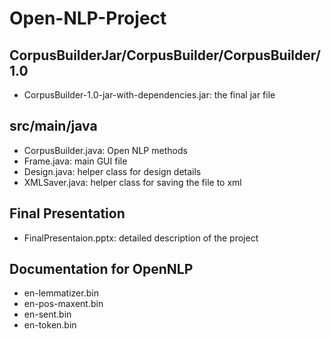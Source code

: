 # Open-NLP-Project
## CorpusBuilderJar/CorpusBuilder/CorpusBuilder/1.0
- CorpusBuilder-1.0-jar-with-dependencies.jar: the final jar file
## src/main/java
- CorpusBuilder.java: Open NLP methods
- Frame.java: main GUI file
- Design.java: helper class for design details
- XMLSaver.java: helper class for saving the file to xml
## Final Presentation
- FinalPresentaion.pptx: detailed description of the project
## Documentation for OpenNLP
- en-lemmatizer.bin
- en-pos-maxent.bin
- en-sent.bin
- en-token.bin
